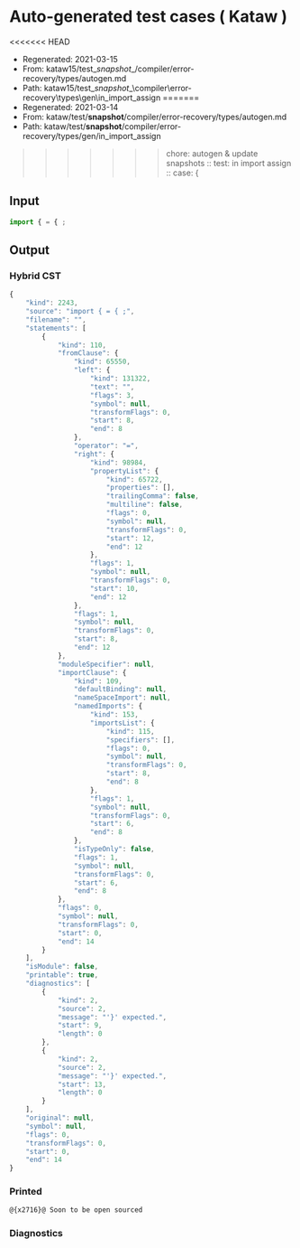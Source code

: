 # Auto-generated test cases ( Kataw )
<<<<<<< HEAD
- Regenerated: 2021-03-15
- From: kataw15/test\__snapshot__/compiler/error-recovery/types/autogen.md
- Path: kataw15/test\__snapshot__\compiler\error-recovery\types\gen\in_import_assign
=======
- Regenerated: 2021-03-14
- From: kataw/test/__snapshot__/compiler/error-recovery/types/autogen.md
- Path: kataw/test/__snapshot__/compiler/error-recovery/types/gen/in_import_assign
>>>>>>> chore: autogen & update snapshots
> :: test: in import assign
> :: case: {
## Input

`````js
import { = { ;
`````

## Output

### Hybrid CST

```javascript
{
    "kind": 2243,
    "source": "import { = { ;",
    "filename": "",
    "statements": [
        {
            "kind": 110,
            "fromClause": {
                "kind": 65550,
                "left": {
                    "kind": 131322,
                    "text": "",
                    "flags": 3,
                    "symbol": null,
                    "transformFlags": 0,
                    "start": 8,
                    "end": 8
                },
                "operator": "=",
                "right": {
                    "kind": 98984,
                    "propertyList": {
                        "kind": 65722,
                        "properties": [],
                        "trailingComma": false,
                        "multiline": false,
                        "flags": 0,
                        "symbol": null,
                        "transformFlags": 0,
                        "start": 12,
                        "end": 12
                    },
                    "flags": 1,
                    "symbol": null,
                    "transformFlags": 0,
                    "start": 10,
                    "end": 12
                },
                "flags": 1,
                "symbol": null,
                "transformFlags": 0,
                "start": 8,
                "end": 12
            },
            "moduleSpecifier": null,
            "importClause": {
                "kind": 109,
                "defaultBinding": null,
                "nameSpaceImport": null,
                "namedImports": {
                    "kind": 153,
                    "importsList": {
                        "kind": 115,
                        "specifiers": [],
                        "flags": 0,
                        "symbol": null,
                        "transformFlags": 0,
                        "start": 8,
                        "end": 8
                    },
                    "flags": 1,
                    "symbol": null,
                    "transformFlags": 0,
                    "start": 6,
                    "end": 8
                },
                "isTypeOnly": false,
                "flags": 1,
                "symbol": null,
                "transformFlags": 0,
                "start": 6,
                "end": 8
            },
            "flags": 0,
            "symbol": null,
            "transformFlags": 0,
            "start": 0,
            "end": 14
        }
    ],
    "isModule": false,
    "printable": true,
    "diagnostics": [
        {
            "kind": 2,
            "source": 2,
            "message": "'}' expected.",
            "start": 9,
            "length": 0
        },
        {
            "kind": 2,
            "source": 2,
            "message": "'}' expected.",
            "start": 13,
            "length": 0
        }
    ],
    "original": null,
    "symbol": null,
    "flags": 0,
    "transformFlags": 0,
    "start": 0,
    "end": 14
}
```

### Printed

```javascript
@{x2716}@ Soon to be open sourced
```

### Diagnostics

```javascript

```

